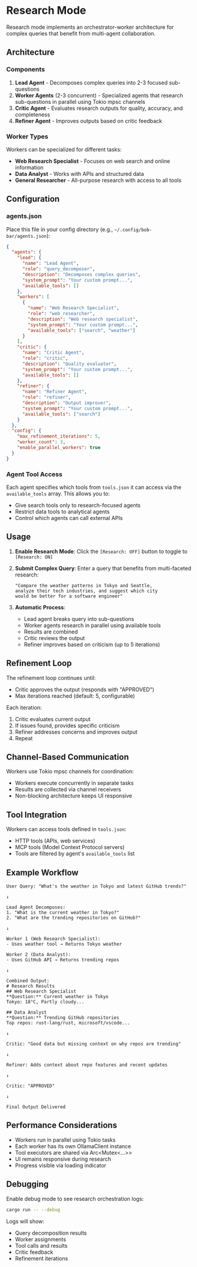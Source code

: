 # Research Mode

Research mode implements an orchestrator-worker architecture for complex queries that benefit from multi-agent collaboration.

## Architecture

### Components

1. **Lead Agent** - Decomposes complex queries into 2-3 focused sub-questions
2. **Worker Agents** (2-3 concurrent) - Specialized agents that research sub-questions in parallel using Tokio mpsc channels
3. **Critic Agent** - Evaluates research outputs for quality, accuracy, and completeness
4. **Refiner Agent** - Improves outputs based on critic feedback

### Worker Types

Workers can be specialized for different tasks:
- **Web Research Specialist** - Focuses on web search and online information
- **Data Analyst** - Works with APIs and structured data
- **General Researcher** - All-purpose research with access to all tools

## Configuration

### agents.json

Place this file in your config directory (e.g., `~/.config/bob-bar/agents.json`):

```json
{
  "agents": {
    "lead": {
      "name": "Lead Agent",
      "role": "query_decomposer",
      "description": "Decomposes complex queries",
      "system_prompt": "Your custom prompt...",
      "available_tools": []
    },
    "workers": [
      {
        "name": "Web Research Specialist",
        "role": "web_researcher",
        "description": "Web research specialist",
        "system_prompt": "Your custom prompt...",
        "available_tools": ["search", "weather"]
      }
    ],
    "critic": {
      "name": "Critic Agent",
      "role": "critic",
      "description": "Quality evaluator",
      "system_prompt": "Your custom prompt...",
      "available_tools": []
    },
    "refiner": {
      "name": "Refiner Agent",
      "role": "refiner",
      "description": "Output improver",
      "system_prompt": "Your custom prompt...",
      "available_tools": ["search"]
    }
  },
  "config": {
    "max_refinement_iterations": 5,
    "worker_count": 3,
    "enable_parallel_workers": true
  }
}
```

### Agent Tool Access

Each agent specifies which tools from `tools.json` it can access via the `available_tools` array. This allows you to:
- Give search tools only to research-focused agents
- Restrict data tools to analytical agents
- Control which agents can call external APIs

## Usage

1. **Enable Research Mode**: Click the `[Research: OFF]` button to toggle to `[Research: ON]`

2. **Submit Complex Query**: Enter a query that benefits from multi-faceted research:
   ```
   "Compare the weather patterns in Tokyo and Seattle,
   analyze their tech industries, and suggest which city
   would be better for a software engineer"
   ```

3. **Automatic Process**:
   - Lead agent breaks query into sub-questions
   - Worker agents research in parallel using available tools
   - Results are combined
   - Critic reviews the output
   - Refiner improves based on criticism (up to 5 iterations)

## Refinement Loop

The refinement loop continues until:
- Critic approves the output (responds with "APPROVED")
- Max iterations reached (default: 5, configurable)

Each iteration:
1. Critic evaluates current output
2. If issues found, provides specific criticism
3. Refiner addresses concerns and improves output
4. Repeat

## Channel-Based Communication

Workers use Tokio mpsc channels for coordination:
- Workers execute concurrently in separate tasks
- Results are collected via channel receivers
- Non-blocking architecture keeps UI responsive

## Tool Integration

Workers can access tools defined in `tools.json`:
- HTTP tools (APIs, web services)
- MCP tools (Model Context Protocol servers)
- Tools are filtered by agent's `available_tools` list

## Example Workflow

```
User Query: "What's the weather in Tokyo and latest GitHub trends?"

↓

Lead Agent Decomposes:
1. "What is the current weather in Tokyo?"
2. "What are the trending repositories on GitHub?"

↓

Worker 1 (Web Research Specialist):
- Uses weather tool → Returns Tokyo weather

Worker 2 (Data Analyst):
- Uses GitHub API → Returns trending repos

↓

Combined Output:
# Research Results
## Web Research Specialist
**Question:** Current weather in Tokyo
Tokyo: 18°C, Partly cloudy...

## Data Analyst
**Question:** Trending GitHub repositories
Top repos: rust-lang/rust, microsoft/vscode...

↓

Critic: "Good data but missing context on why repos are trending"

↓

Refiner: Adds context about repo features and recent updates

↓

Critic: "APPROVED"

↓

Final Output Delivered
```

## Performance Considerations

- Workers run in parallel using Tokio tasks
- Each worker has its own OllamaClient instance
- Tool executors are shared via Arc<Mutex<...>>
- UI remains responsive during research
- Progress visible via loading indicator

## Debugging

Enable debug mode to see research orchestration logs:
```bash
cargo run -- --debug
```

Logs will show:
- Query decomposition results
- Worker assignments
- Tool calls and results
- Critic feedback
- Refinement iterations
